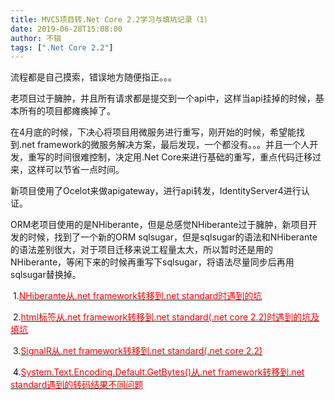 ```yaml
---
title: MVC5项目转.Net Core 2.2学习与填坑记录（1）
date: 2019-06-28T15:08:00
author: 不辍
tags: [".Net Core 2.2"]
---
```

<p>流程都是自己摸索，错误地方随便指正。。。</p>
<p>老项目过于臃肿，并且所有请求都是提交到一个api中，这样当api挂掉的时候，基本所有的项目都瘫痪掉了。</p>
<p>在4月底的时候，下决心将项目用微服务进行重写，刚开始的时候，希望能找到.net framework的微服务解决方案，最后发现，一个都没有。。。并且一个人开发，重写的时间很难控制，决定用.Net Core来进行基础的重写，重点代码迁移过来，这样可以节省一点时间。</p>
<p>新项目使用了Ocelot来做apigateway，进行api转发，IdentityServer4进行认证。</p>
<p>ORM老项目使用的是NHiberante，但是总感觉NHiberante过于臃肿，新项目开发的时候，找到了一个新的ORM sqlsugar，但是sqlsugar的语法和NHiberante的语法差别很大，对于项目迁移来说工程量太大，所以暂时还是用的NHiberante，等闲下来的时候再重写下sqlsugar，将语法尽量同步后再用sqlsugar替换掉。</p>
<p>&nbsp;1.<span style="color: #ff0000;"><a title="NHiberante从.net framework转移到.net standard(.net core 2.2)时遇到的坑及填坑" href="https://www.cnblogs.com/wangpengzong/p/11103355.html" target="_blank"><span style="color: #ff0000;">NHiberante从.net&nbsp;framework转移到.net standard时遇到的坑</span></a></span></p>
<p>&nbsp;2.<span style="color: #ff0000;"><a id="cb_post_title_url" class="postTitle2" title="html标签从.net framework转移到.net standard(.net core 2.2)时遇到的坑及填坑" href="https://www.cnblogs.com/wangpengzong/p/11103547.html"><span style="color: #ff0000;">html标签从.net framework转移到.net standard(.net core 2.2)时遇到的坑及填坑</span></a></span></p>
<p>&nbsp;3.<span style="color: #ff0000;"><a title="SignalR从.net framework转移到.net standard(.net core 2.2)" href="https://www.cnblogs.com/wangpengzong/p/11175665.html" target="_blank"><span style="color: #ff0000;">SignalR从.net framework转移到.net standard(.net core 2.2)</span></a></span></p>
<p><span style="color: #ff0000;"><span style="color: #ff0000;">&nbsp;<span style="color: #000000;">4.<span style="color: #ff0000;"><a href="https://github.com/dotnet/aspnetcore/issues/17003" target="_blank"><span style="color: #ff0000;">System.Text.Encoding.Default.GetBytes()从.net framework转移到.net standard遇到的转码结果不同问题</span></a></span></span></span></span></p>
<p>&nbsp;</p>